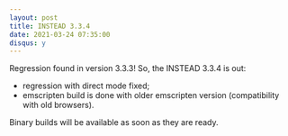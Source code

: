 ```yaml
---
layout: post
title: INSTEAD 3.3.4
date: 2021-03-24 07:35:00
disqus: y
---
```


Regression found in version 3.3.3! So, the INSTEAD 3.3.4 is out:

- regression with direct mode fixed;
- emscripten build is done with older emscripten version (compatibility with old browsers).

Binary builds will be available as soon as they are ready.